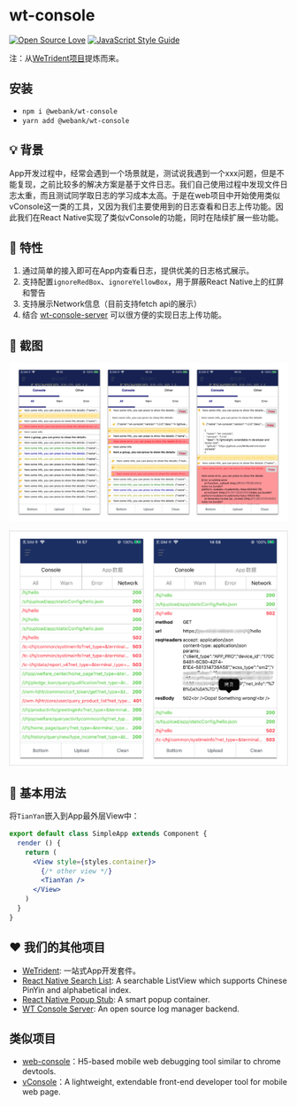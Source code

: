 # wt-console

[![Open Source Love](https://img.shields.io/badge/License-Apache%202.0-brightgreen.svg)](https://shields.io/)
[![JavaScript Style Guide](https://img.shields.io/badge/code_style-standard-brightgreen.svg)](https://standardjs.com)


注：从[WeTrident项目](https://gitee.com/WeBank/WeTrident)提炼而来。

## 安装

- `npm i @webank/wt-console`
- `yarn add @webank/wt-console`

## 💡 背景

App开发过程中，经常会遇到一个场景就是，测试说我遇到一个xxx问题，但是不能复现，之前比较多的解决方案是基于文件日志。我们自己使用过程中发现文件日志太重，而且测试同学取日志的学习成本太高。于是在web项目中开始使用类似vConsole这一类的工具，又因为我们主要使用到的日志查看和日志上传功能。因此我们在React Native实现了类似vConsole的功能，同时在陆续扩展一些功能。

## 🌱 特性

1. 通过简单的接入即可在App内查看日志，提供优美的日志格式展示。
2. 支持配置`ignoreRedBox`、`ignoreYellowBox`，用于屏蔽React Native上的红屏和警告
3. 支持展示Network信息（目前支持fetch api的展示）
4. 结合 [wt-console-server](https://gitee.com/UnPourTous/wt-console-server) 可以很方便的实现日志上传功能。

## 📱 截图

![](./images/screenshot.png)

![](./images/screenshot2.png)

## 📗 基本用法

将`TianYan`嵌入到App最外层View中：

``` jsx
export default class SimpleApp extends Component {
  render () {
    return (
      <View style={styles.container}>
        {/* other view */}
        <TianYan />
      </View>
    )
  }
}
```

## ❤️ 我们的其他项目

- [WeTrident](https://github.com/WeBankFinTech/WeTrident): 一站式App开发套件。
- [React Native Search List](https://github.com/UnPourTous/react-native-search-list): A searchable ListView which supports Chinese PinYin and alphabetical index.
- [React Native Popup Stub](https://github.com/UnPourTous/react-native-popup-stub): A smart popup container.
- [WT Console Server](https://github.com/UnPourTous/wt-console-server): An open source log manager backend.

## 类似项目

- [web-console](https://github.com/whinc/web-console)：H5-based mobile web debugging tool similar to chrome devtools.
- [vConsole](https://github.com/Tencent/vConsole)：A lightweight, extendable front-end developer tool for mobile web page.



